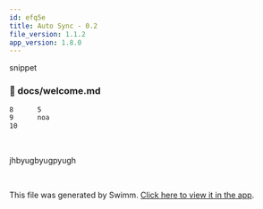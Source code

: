 ```yaml
---
id: efq5e
title: Auto Sync - 0.2
file_version: 1.1.2
app_version: 1.8.0
---
```


snippet
<!-- NOTE-swimm-snippet: the lines below link your snippet to Swimm -->
### 📄 docs/welcome.md
```markdown
8      5
9      noa
10     
```

<br/>

jhbyugbyugpyugh

<br/>

This file was generated by Swimm. [Click here to view it in the app](http://localhost:5000/repos/Z2l0aHViJTNBJTNBTm9hUmVwbyUzQSUzQU5vYW96ZXI=/docs/efq5e).
